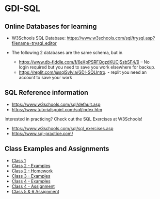 # GDI-SQL


## Online Databases for learning
- W3Schools SQL Database: https://www.w3schools.com/sql/trysql.asp?filename=trysql_editor

- The following 2 databases are the same schema, but in.
  - https://www.db-fiddle.com/f/6eXpPSRFQgzdKUCjSsbSF4/9 – No login required but you need to save you work elsewhere for backup.
  - https://replit.com/@sqlSylvia/GDI-SQLIntro. - replit you need an account to save your work

## SQL Reference information
- https://www.w3schools.com/sql/default.asp
- https://www.tutorialspoint.com/sql/index.htm

Interested in practicing?  Check out the SQL Exercises at W3Schools!

- https://www.w3schools.com/sql/sql_exercises.asp
- https://www.sql-practice.com/


## Class Examples and Assignments

- [Class 1](https://github.com/sqlsylvia/GDI-SQL/blob/main/Class1-Examples.md)
- [Class 2 - Examples](https://github.com/sqlsylvia/GDI-SQL/blob/main/Class2-Examples.md)
- [Class 2 - Homework](https://github.com/sqlsylvia/GDI-SQL/blob/main/Class2-HomeWork.md)
- [Class 3 - Examples](https://github.com/sqlsylvia/GDI-SQL/blob/main/Class3-Examples.md)
- [Class 4 - Examples](https://github.com/sqlsylvia/GDI-SQL/blob/main/Class4-Examples.md)
- [Class 4 - Assignment](https://github.com/sqlsylvia/GDI-SQL/blob/main/Class4-Assignment.md)
- [Class 5 & 6 Assignment](https://github.com/sqlsylvia/GDI-SQL/blob/main/Class-5-6-Assignment.md)

